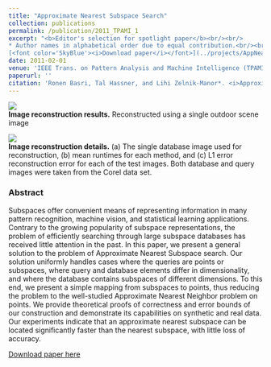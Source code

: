 ```yaml
---
title: "Approximate Nearest Subspace Search"
collection: publications
permalink: /publication/2011_TPAMI_1
excerpt: "<b>Editor's selection for spotlight paper</b><br/><br/>
* Author names in alphabetical order due to equal contribution.<br/><br/>
[<font color='SkyBlue'><i>Download paper</i></font>](../projects/AppNearestSubspace/ApproximateNearestSubspaceSearch_PAMI.pdf)"
date: 2011-02-01
venue: 'IEEE Trans. on Pattern Analysis and Machine Intelligence (TPAMI), 33(2)'
paperurl: ''
citation: 'Ronen Basri, Tal Hassner, and Lihi Zelnik-Manor*. <i>Approximate Nearest Subspace Search</i>; IEEE Trans. on Pattern Analysis and Machine Intelligence (TPAMI), 33(2), 2011</i>.'
---
```


<img src='https://osnathassner.github.io/talhassner/projects/AppNearestSubspace/teaser.jpg'><br/>
<b>Image reconstruction results.</b> Reconstructed using a single outdoor scene image<br/>

<img src='https://osnathassner.github.io/talhassner/projects/AppNearestSubspace/results.jpg'><br/>
<b>Image reconstruction details.</b> (a) The single database image used for reconstruction, (b) mean runtimes for each method, and (c) L1 error reconstruction error for each of the test images. Both database and query images were taken from the Corel data set.

### Abstract
Subspaces offer convenient means of representing information in many pattern recognition, machine vision, and statistical learning applications. Contrary to the growing popularity of subspace representations, the problem of efficiently searching through large subspace databases has received little attention in the past. In this paper, we present a general solution to the problem of Approximate Nearest Subspace search. Our solution uniformly handles cases where the queries are points or subspaces, where query and database elements differ in dimensionality, and where the database contains subspaces of different dimensions. To this end, we present a simple mapping from subspaces to points, thus reducing the problem to the well-studied Approximate Nearest Neighbor problem on points. We provide theoretical proofs of correctness and error bounds of our construction and demonstrate its capabilities on synthetic and real data. Our experiments indicate that an approximate nearest subspace can be located significantly faster than the nearest subspace, with little loss of accuracy.


[Download paper here](http://osnathassner.github.io/talhassner/projects/AppNearestSubspace/ApproximateNearestSubspaceSearch_PAMI.pdf)

